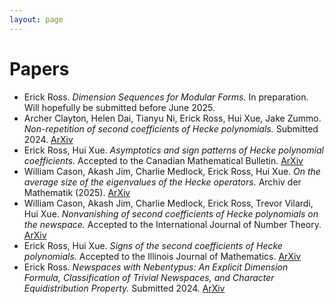 ```yaml
---
layout: page
---
```


# Papers
- Erick Ross. *Dimension Sequences for Modular Forms.* In preparation. Will hopefully be submitted before June 2025.
- Archer Clayton, Helen Dai, Tianyu Ni, Erick Ross, Hui Xue, Jake Zummo. *Non-repetition of second coefficients of Hecke polynomials.* Submitted 2024. [ArXiv](https://arxiv.org/abs/2411.18419)
- Erick Ross, Hui Xue. *Asymptotics and sign patterns of Hecke polynomial coefficients.* Accepted to the Canadian Mathematical Bulletin. [ArXiv](https://arxiv.org/abs/2410.12008)
- William Cason, Akash Jim, Charlie Medlock, Erick Ross, Hui Xue. *On the average size of the eigenvalues of the Hecke operators.* Archiv der Mathematik (2025). [ArXiv](https://arxiv.org/abs/2407.19076)
- William Cason, Akash Jim, Charlie Medlock, Erick Ross, Trevor Vilardi, Hui Xue. *Nonvanishing of second coefficients of Hecke polynomials on the newspace.* Accepted to the International Journal of Number Theory. [ArXiv](https://arxiv.org/abs/2407.11694)
- Erick Ross, Hui Xue. *Signs of the second coefficients of Hecke polynomials.* Accepted to the Illinois Journal of Mathematics. [ArXiv](https://arxiv.org/abs/2407.10951)
- Erick Ross. *Newspaces with Nebentypus: An Explicit Dimension Formula, Classification of Trivial Newspaces, and Character Equidistribution Property.* Submitted 2024. [ArXiv](https://arxiv.org/abs/2407.08881)

